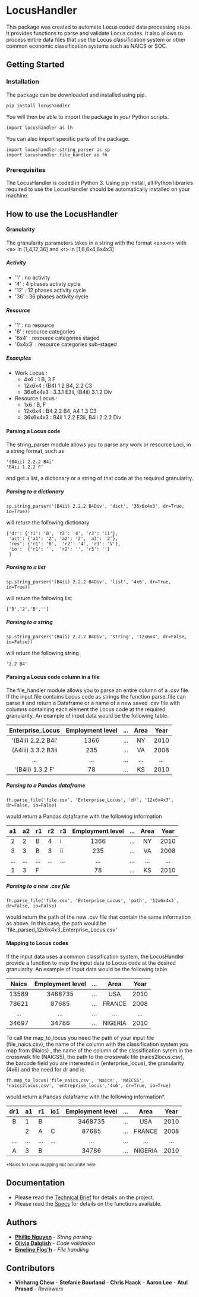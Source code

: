 # LocusHandler

This package was created to automate Locus coded data processing steps. It provides functions to parse and validate 
Locus codes. It also allows to process entire data files that use the Locus classification system or other common economic 
classification systems such as NAICS or SOC. 

## Getting Started

### Installation

The package can be downloaded and installed using pip.

```
pip install locushandler 
```
You will then be able to import the package in your Python scripts. 

```
import locushandler as lh 
```
You can also import specific parts of the package. 
```
import locushandler.string_parser as sp
import locushandler.file_handler as fh 
```


### Prerequisites

The LocusHandler is coded in Python 3.
Using pip install, all Python libraries required to use the LocusHandler should be automatically installed on your machine. 

## How to use the LocusHandler

#### Granularity 

The granularity parameters takes in a string with the format \<a>x\<r> with \<a> 
in \[1,4,12,36\] and \<r> in \[1,6,6x4,6x4x3\] 

##### Activity

* '1' : no activity 
* '4' : 4 phases activty cycle 
* '12' : 12 phases activity cycle
* '36' : 36 phases activity cycle


##### Resource 

* '1' : no resource
* '6' : resource categories 
* '6x4' : resource categories staged 
* '6x4x3' : resource categories sub-staged  

##### Examples 

* Work Locus :
 	- 4x6 : 1 B, 3 F
 	- 12x6x4 : (B4) 1.2 B4, 2.2 C3
 	- 36x6x4x3 : 3.3.1 E3ii, (B4ii) 3.1.2 Div   
* Resource Locus :
	- 1x6 : B, F
 	- 12x6x4 : B4 2.2 B4, A4 1.3 C3
 	- 36x6x4x3 : B4ii 1.2.2 E3ii, B4ii 2.2.2 Div   

#### Parsing a Locus code 

The string_parser module allows you to parse any work or resource Loci, in a string format, such as 
```
'(B4ii) 2.2.2 B4i'
'B4ii 1.2.2 F'
```
and get a list, a dictionary or a string of that code at the required granularity. 

##### Parsing to a dictionary

```
sp.string_parser('(B4ii) 2.2.2 B4Div', 'dict', '36x6x4x3', dr=True, io=True))
```
will return the following dictionary 
```
{'dr': {'r1': 'B', 'r2': '4', 'r3': 'ii'},
 'act': {'a1': '2', 'a2': '2', 'a3': '2'},
 'res': {'r1': 'B',  'r2': '4', 'r3': 'V'},
 'io':  {'r1': '',  'r2': '', 'r3': ''}
 }
```
##### Parsing to a list

```
sp.string_parser('(B4ii) 2.2.2 B4Div', 'list', '4x6', dr=True, io=True))
```
will return the following list 
```
['B','2','B','']
```
##### Parsing to a string

```
sp.string_parser('(B4ii) 2.2.2 B4Div', 'string', '12x6x4', dr=False, io=False))
```
will return the following string 
```
'2.2 B4'
```

#### Parsing a Locus code column in a file 

The file_handler module allows you to parse an entire column of a .csv file. If the input file contains Locus code as strings
the function parse_file can parse it and return a Dataframe or a name of a new saved .csv file with columns containing 
each element the Locus code at the required granularity. 
An example of input data would be the following table.


|  Enterprise_Locus  | Employment level | ... | Area | Year |
|:------------------:|:----------------:|:---:|:----:|:----:|
| '(B4ii) 2.2.2 B4i' |       1366       | ... |  NY  | 2010 |
| (A4iii) 3.3.2 B3ii |        235       | ... |  VA  | 2008 |
|         ...        |        ...       | ... |  ... |  ... |
|  '(B4ii) 1.3.2 F'  |        78        | ... |  KS  | 2010 |

##### Parsing to a Pandas dataframe

```
fh.parse_file('file.csv', 'Enterprise_Locus', 'df', '12x6x4x3', dr=False, io=False)
```
would return a Pandas dataframe with the following information 

| a1  | a2  | r1  | r2  | r3  | Employment level | ... | Area | Year |
|:---:|-----|-----|-----|-----|:----------------:|:---:|:----:|:----:|
|  2  |  2  |  B  |  4  | i   |       1366       | ... |  NY  | 2010 |
|  3  |  3  |  B  |  3  | ii  |        235       | ... |  VA  | 2008 |
| ... | ... | ... | ... | ... |        ...       | ... |  ... |  ... |
|  1  |  3  |  F  |     |     |        78        | ... |  KS  | 2010 |

##### Parsing to a new .csv file

```
fh.parse_file('file.csv', 'Enterprise_Locus', 'path', '12x6x4x3', dr=False, io=False)
```
would return the path of the new .csv file that contain the same information as above. In this case, the path would be
 'file_parsed_12x6x4x3_Enterprise_Locus.csv'
 
 
#### Mapping to Locus codes

If the input data uses a common classification system, the LocusHandler provide a function to map the input data 
to Locus code at the desired granularity. 
An example of input data would be the following table. 

|  Naics  | Employment level | ... |   Area  | Year |
|:------:|:----------------:|:---:|:-------:|:----:|
|  13589 |      3468735     | ... |   USA   | 2010 |
|  78621 |       87685      | ... |  FRANCE | 2008 |
|   ...  |        ...       | ... |   ...   |  ... |
|  34697 |       34786      | ... | NIGERIA | 2010 |

To call the map_to_locus you need the path of your input file (file_naics.csv), the name of the column with the classification system you map from (Naics)
, the name of the column of the classification sytem in the crosswalk file (NAICS5), the path to the crosswalk file (naics2locus.csv),
the barcode field you are interested in (enterprise_locus), the granularity (4x6) and the need for dr and io.   

```
fh.map_to_locus('file_naics.csv', 'Naics', 'NAICS5', 'naics2locus.csv', 'entreprise_locus','4x6', dr=True, io=True)
```
would return a Pandas dataframe with the following information*. 


| dr1 | a1  | r1  | io1 | Employment level | ... |   Area  | Year |
|:---:|-----|-----|-----|:----------------:|:---:|:-------:|:----:|
|  B  | 1   | B   |     |      3468735     | ... |   USA   | 2010 |
|     | 2   | A   | C   |       87685      | ... |  FRANCE | 2008 |
| ... | ... | ... | ... |        ...       | ... |   ...   |  ... |
|  A  | 3   | B   |     |       34786      | ... | NIGERIA | 2010 |

 <sub>*Naics to Locus mapping not accurate here</sub>


## Documentation 

* Please read the [Technical Brief](https://docs.google.com/document/d/1g6RVpLE9jD7m-sXWsKmVoSy5to0a9FnqfS2JWlOnsTk/edit) for details on the project.
* Please read the [Specs](https://docs.google.com/document/d/15FfZJx9haLjSG1PLc4e9lLvEul713Eela-s5Uq7Wp1A/edit?usp=sharing) for details on the functions available.

## Authors

* **[Phillip Nguyen](mailto:pnguyen@locus.co)** - *String parsing* 
* **[Olivia Dalglish](mailto:odalglish@locus.co)** - *Code validation* 
* **[Emeline Floc'h](mailto:efloch@locus.co)** - *File handling* 

## Contributors 
* **Vinharng Chew** - **Stefanie Bourland** - **Chris Haack** - **Aaron Lee** - **Atul Prasad** - *Reviewers*













